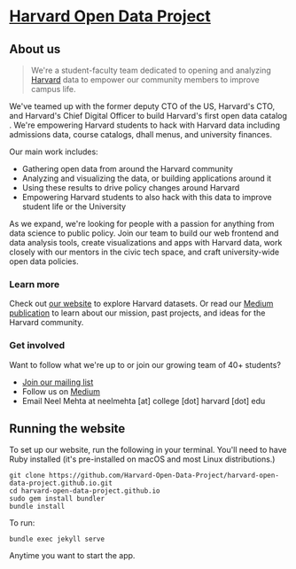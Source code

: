 # [Harvard Open Data Project](http://harvard-open-data-project.github.io/)

## About us

> We're a student-faculty team dedicated to opening and analyzing [Harvard](https://harvard.edu) data to empower our community members to improve campus life.

We've teamed up with the former deputy CTO of the US, Harvard's CTO, and Harvard's Chief Digital Officer to build Harvard's first open data catalog​. We're empowering Harvard students to hack with Harvard data including admissions data, course catalogs, dhall menus, and university finances.​

Our main work includes:

- Gathering open data from around the Harvard community
- Analyzing and visualizing the data, or building applications around it
- Using these results to drive policy changes around Harvard
- Empowering Harvard students to also hack with this data to improve student life or the University

As we expand, we're looking for people with a passion for anything from data science to public policy. Join our team to ​build our web frontend and data analysis tools, create visualizations and apps with Harvard data, work closely with our mentors in the civic tech space, and craft university-wide open data policies.

### Learn more

Check out [our website](http://harvard-open-data-project.github.io/) to explore Harvard datasets. Or read our [Medium publication](https://medium.com/harvard-open-data-project) to learn about our mission, past projects, and ideas for the Harvard community.

### Get involved

Want to follow what we're up to or join our growing team of 40+ students?

- [Join our mailing list](https://groups.google.com/forum/#!forum/harvard-open-data)
- Follow us on [Medium](https://medium.com/harvard-open-data-project)
- Email Neel Mehta at neelmehta [at] college [dot] harvard [dot] edu

## Running the website

To set up our website, run the following in your terminal. You'll need to have Ruby installed (it's pre-installed on macOS and most Linux distributions.)

```
git clone https://github.com/Harvard-Open-Data-Project/harvard-open-data-project.github.io.git
cd harvard-open-data-project.github.io
sudo gem install bundler
bundle install
```

To run:

```
bundle exec jekyll serve
```

Anytime you want to start the app.

